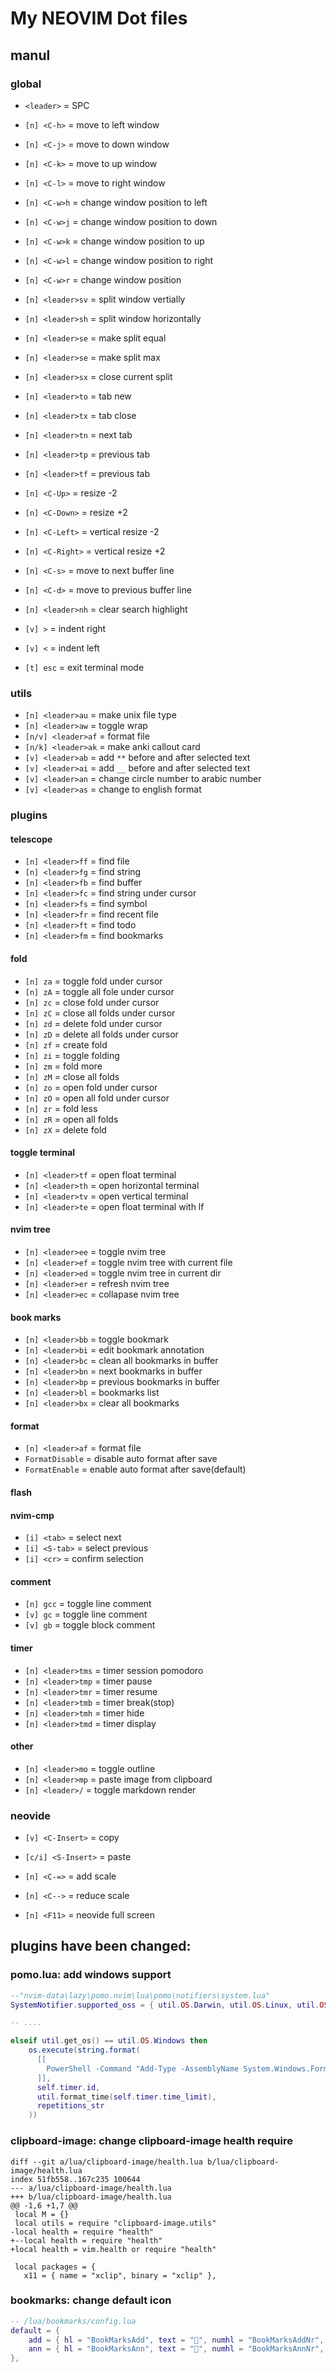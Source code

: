 # My NEOVIM Dot files

## manul

### global

- `<leader>` = SPC
- `[n] <C-h>` = move to left window
- `[n] <C-j>` = move to down window
- `[n] <C-k>` = move to up window
- `[n] <C-l>` = move to right window

- `[n] <C-w>h` = change window position to left
- `[n] <C-w>j` = change window position to down
- `[n] <C-w>k` = change window position to up
- `[n] <C-w>l` = change window position to right
- `[n] <C-w>r` = change window position

- `[n] <leader>sv` = split window vertially
- `[n] <leader>sh` = split window horizontally
- `[n] <leader>se` = make split equal
- `[n] <leader>se` = make split max
- `[n] <leader>sx` = close current split

- `[n] <leader>to` = tab new
- `[n] <leader>tx` = tab close
- `[n] <leader>tn` = next tab
- `[n] <leader>tp` = previous tab
- `[n] <leader>tf` = previous tab

- `[n] <C-Up>` = resize -2
- `[n] <C-Down>` = resize +2
- `[n] <C-Left>` = vertical resize -2
- `[n] <C-Right>` = vertical resize +2

- `[n] <C-s>` = move to next buffer line
- `[n] <C-d>` = move to previous buffer line

- `[n] <leader>nh` = clear search highlight

- `[v] >` = indent right
- `[v] <` = indent left

- `[t] esc` = exit terminal mode

### utils

- `[n] <leader>au` = make unix file type
- `[n] <leader>aw` = toggle wrap
- `[n/v] <leader>af` = format file
- `[n/k] <leader>ak` = make anki callout card
- `[v] <leader>ab` = add `**` before and after selected text
- `[v] <leader>ai` = add `__` before and after selected text
- `[v] <leader>an` = change circle number to arabic number
- `[v] <leader>as` = change to english format

### plugins

#### telescope

- `[n] <leader>ff` = find file
- `[n] <leader>fg` = find string
- `[n] <leader>fb` = find buffer
- `[n] <leader>fc` = find string under cursor
- `[n] <leader>fs` = find symbol
- `[n] <leader>fr` = find recent file
- `[n] <leader>ft` = find todo
- `[n] <leader>fm` = find bookmarks

#### fold

- `[n] za` = toggle fold under cursor
- `[n] zA` = toggle all fole under cursor
- `[n] zc` = close fold under cursor
- `[n] zC` = close all folds under cursor
- `[n] zd` = delete fold under cursor
- `[n] zD` = delete all folds under cursor
- `[n] zf` = create fold
- `[n] zi` = toggle folding
- `[n] zm` = fold more
- `[n] zM` = close all folds
- `[n] zo` = open fold under cursor
- `[n] zO` = open all fold under cursor
- `[n] zr` = fold less
- `[n] zR` = open all folds
- `[n] zX` = delete fold

#### toggle terminal

- `[n] <leader>tf` = open float terminal
- `[n] <leader>th` = open horizontal terminal
- `[n] <leader>tv` = open vertical terminal
- `[n] <leader>te` = open float terminal with lf

#### nvim tree

- `[n] <leader>ee` = toggle nvim tree
- `[n] <leader>ef` = toggle nvim tree with current file
- `[n] <leader>ed` = toggle nvim tree in current dir
- `[n] <leader>er` = refresh nvim tree
- `[n] <leader>ec` = collapase nvim tree

#### book marks

- `[n] <leader>bb` = toggle bookmark
- `[n] <leader>bi` = edit bookmark annotation
- `[n] <leader>bc` = clean all bookmarks in buffer
- `[n] <leader>bn` = next bookmarks in buffer
- `[n] <leader>bp` = previous bookmarks in buffer
- `[n] <leader>bl` = bookmarks list
- `[n] <leader>bx` = clear all bookmarks

#### format

- `[n] <leader>af` = format file
- `FormatDisable` = disable auto format after save
- `FormatEnable` = enable auto format after save(default)

#### flash

<!---TODO: flash-->

#### nvim-cmp

- `[i] <tab>` = select next
- `[i] <S-tab>` = select previous
- `[i] <cr>` = confirm selection

#### comment

- `[n] gcc` = toggle line comment
- `[v] gc` = toggle line comment
- `[v] gb` = toggle block comment

#### timer

- `[n] <leader>tms` = timer session pomodoro
- `[n] <leader>tmp` = timer pause
- `[n] <leader>tmr` = timer resume
- `[n] <leader>tmb` = timer break(stop)
- `[n] <leader>tmh` = timer hide
- `[n] <leader>tmd` = timer display

#### other

- `[n] <leader>mo` = toggle outline
- `[n] <leader>mp` = paste image from clipboard
- `[n] <leader>/` = toggle markdown render

### neovide

- `[v] <C-Insert>` = copy
- `[c/i] <S-Insert>` = paste

- `[n] <C-=>` = add scale
- `[n] <C-->` = reduce scale

- `[n] <F11>` = neovide full screen

## plugins have been changed:

### pomo.lua: add windows support

```lua
--"nvim-data\lazy\pomo.nvim\lua\pomo\notifiers\system.lua"
SystemNotifier.supported_oss = { util.OS.Darwin, util.OS.Linux, util.OS.Windows }

-- ....

elseif util.get_os() == util.OS.Windows then
    os.execute(string.format(
      [[
        PowerShell -Command "Add-Type -AssemblyName System.Windows.Forms; $notify = New-Object System.Windows.Forms.NotifyIcon; $notify.Icon = [System.Drawing.SystemIcons]::Information; $notify.BalloonTipIcon = [System.Windows.Forms.ToolTipIcon]::Info; $notify.BalloonTipText = 'Timer #%d, %s%s'; $notify.BalloonTipTitle = 'Timer done!'; $notify.Visible = $true; $notify.ShowBalloonTip(10000);"
      ]],
      self.timer.id,
      util.format_time(self.timer.time_limit),
      repetitions_str
    ))
```

### clipboard-image: change clipboard-image health require

```git
diff --git a/lua/clipboard-image/health.lua b/lua/clipboard-image/health.lua
index 51fb558..167c235 100644
--- a/lua/clipboard-image/health.lua
+++ b/lua/clipboard-image/health.lua
@@ -1,6 +1,7 @@
 local M = {}
 local utils = require "clipboard-image.utils"
-local health = require "health"
+--local health = require "health"
+local health = vim.health or require "health"

 local packages = {
   x11 = { name = "xclip", binary = "xclip" },
```

### bookmarks: change default icon

```lua
-- /lua/bookmarks/config.lua
default = {
	add = { hl = "BookMarksAdd", text = "󰃀", numhl = "BookMarksAddNr", linehl = "BookMarksAddLn" },
	ann = { hl = "BookMarksAnn", text = "󱖮", numhl = "BookMarksAnnNr", linehl = "BookMarksAnnLn" },
},
```
